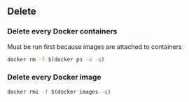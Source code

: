 ## Delete
### Delete every Docker containers
Must be run first because images are attached to containers
```bash
docker rm -f $(docker ps -a -q)
```

### Delete every Docker image
```bash
docker rmi -f $(docker images -q)
```
